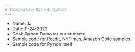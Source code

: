 ```yaml
---
# Integrative-Data-Analytics
---
```

* Name: JJ
* Date: 11-24-2022
* Goal: Python Demo for our students
* Sample code for Reddit, NYTimes, Amazon Code samples
* Sample code for Python itself


